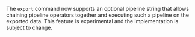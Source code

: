 The `export` command now supports an optional pipeline string that allows
chaining pipeline operators together and executing such a pipeline on the
exported data. This feature is experimental and the implementation is subject
to change.

